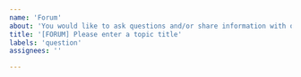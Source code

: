 ```yaml
---
name: 'Forum'
about: 'You would like to ask questions and/or share information with other users.'
title: '[FORUM] Please enter a topic title'
labels: 'question'
assignees: ''

---
```

<!-- Everything wrote in between such markers before and after this phrase are comments, will not be displayed, and are to be replaced or can be deleted. -->
<!-- Please get sure you read at least Wiki pages and other issues before requesting here. -->
<!-- Please get sure your question/information stay focused on ChameleonMini RevE firmware, as this repository only cover this. Do not hesitate to open issues on other repositories if you need. -->

<!-- Write your question/information in here. -->
